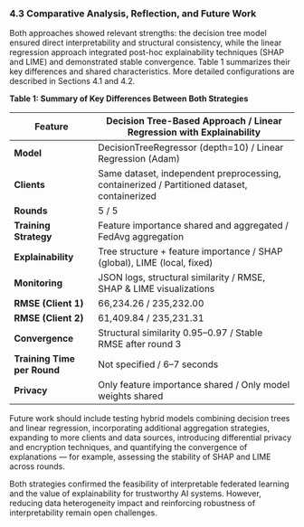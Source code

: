 
### 4.3 Comparative Analysis, Reflection, and Future Work

Both approaches showed relevant strengths: the decision tree model ensured direct interpretability and structural consistency, while the linear regression approach integrated post-hoc explainability techniques (SHAP and LIME) and demonstrated stable convergence. Table 1 summarizes their key differences and shared characteristics. More detailed configurations are described in Sections 4.1 and 4.2.

**Table 1: Summary of Key Differences Between Both Strategies**

| Feature                        | Decision Tree-Based Approach / Linear Regression with Explainability    |
|--------------------------------|---------------------------------------------------------------------------|
| **Model**                      | DecisionTreeRegressor (depth=10) / Linear Regression (Adam)              |
| **Clients**                    | Same dataset, independent preprocessing, containerized / Partitioned dataset, containerized |
| **Rounds**                     | 5 / 5                                                                     |
| **Training Strategy**          | Feature importance shared and aggregated / FedAvg aggregation             |
| **Explainability**             | Tree structure + feature importance / SHAP (global), LIME (local, fixed)  |
| **Monitoring**                 | JSON logs, structural similarity / RMSE, SHAP & LIME visualizations       |
| **RMSE (Client 1)**            | 66,234.26 / 235,232.00                                                    |
| **RMSE (Client 2)**            | 61,409.84 / 235,231.31                                                    |
| **Convergence**                | Structural similarity 0.95–0.97 / Stable RMSE after round 3               |
| **Training Time per Round**    | Not specified / 6–7 seconds                                               |
| **Privacy**                    | Only feature importance shared / Only model weights shared                |

Future work should include testing hybrid models combining decision trees and linear regression, incorporating additional aggregation strategies, expanding to more clients and data sources, introducing differential privacy and encryption techniques, and quantifying the convergence of explanations — for example, assessing the stability of SHAP and LIME across rounds.

Both strategies confirmed the feasibility of interpretable federated learning and the value of explainability for trustworthy AI systems. However, reducing data heterogeneity impact and reinforcing robustness of interpretability remain open challenges.
